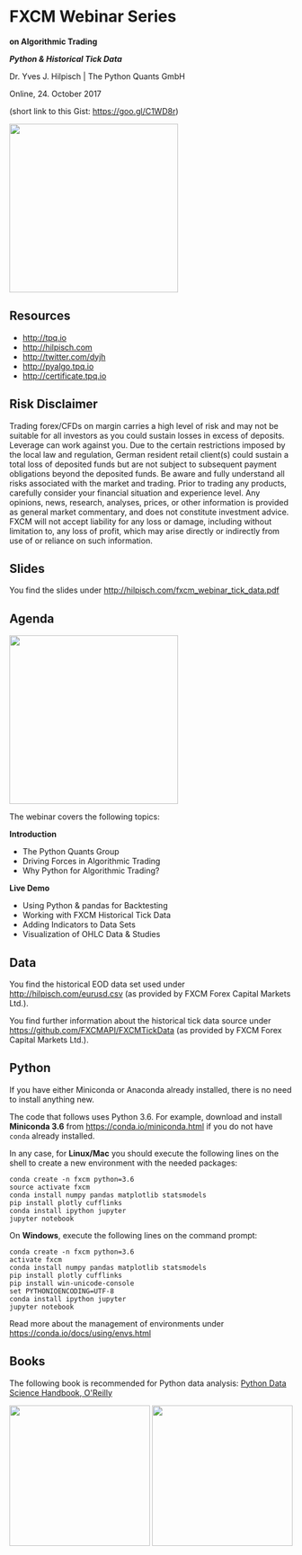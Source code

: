 FXCM Webinar Series
===================

**on Algorithmic Trading**

**_Python & Historical Tick Data_**

Dr. Yves J. Hilpisch | The Python Quants GmbH

Online, 24. October 2017

(short link to this Gist: https://goo.gl/C1WD8r)

<img src="http://hilpisch.com/images/finaince_visual_low.png" width=300px>


Resources
---------

* http://tpq.io
* http://hilpisch.com
* http://twitter.com/dyjh
* http://pyalgo.tpq.io
* http://certificate.tpq.io

Risk Disclaimer
---------------

Trading forex/CFDs on margin carries a high level of risk and may not be suitable for all investors as you could sustain losses in excess of deposits. Leverage can work against you. Due to the certain restrictions imposed by the local law and regulation, German resident retail client(s) could sustain a total loss of deposited funds but are not subject to subsequent payment obligations beyond the deposited funds. Be aware and fully understand all risks associated with the market and trading. Prior to trading any products, carefully consider your financial situation and experience level. Any opinions, news, research, analyses, prices, or other information is provided as general market commentary, and does not constitute investment advice. FXCM will not accept liability for any loss or damage, including without limitation to, any loss of profit, which may arise directly or indirectly from use of or reliance on such information.

Slides
------

You find the slides under http://hilpisch.com/fxcm_webinar_tick_data.pdf

Agenda
------

<img src="http://hilpisch.com/images/finaince_logo.png" width=300px>

The webinar covers the following topics:

**Introduction**

* The Python Quants Group
* Driving Forces in Algorithmic Trading
* Why Python for Algorithmic Trading?

**Live Demo**

* Using Python & pandas for Backtesting
* Working with FXCM Historical Tick Data
* Adding Indicators to Data Sets
* Visualization of OHLC Data & Studies

Data
----

You find the historical EOD data set used under http://hilpisch.com/eurusd.csv (as provided by FXCM Forex Capital Markets Ltd.).

You find further information about the historical tick data source under https://github.com/FXCMAPI/FXCMTickData (as provided by FXCM Forex Capital Markets Ltd.).

Python
------

If you have either Miniconda or Anaconda already installed, there is no need to install anything new.

The code that follows uses Python 3.6. For example, download and install **Miniconda 3.6** from https://conda.io/miniconda.html if you do not have `conda` already installed.

In any case, for **Linux/Mac** you should execute the following lines on the shell  to create a new environment with the needed packages:

    conda create -n fxcm python=3.6
    source activate fxcm
    conda install numpy pandas matplotlib statsmodels
    pip install plotly cufflinks
    conda install ipython jupyter
    jupyter notebook

On **Windows**, execute the following lines on the command prompt:
    
    conda create -n fxcm python=3.6
    activate fxcm
    conda install numpy pandas matplotlib statsmodels
    pip install plotly cufflinks
    pip install win-unicode-console
    set PYTHONIOENCODING=UTF-8
    conda install ipython jupyter
    jupyter notebook

Read more about the management of environments under https://conda.io/docs/using/envs.html

Books
-----

The following book is recommended for Python data analysis: [Python Data Science Handbook, O'Reilly](http://shop.oreilly.com/product/0636920034919.do)

<img src="http://hilpisch.com/images/fxcm_logo_bg.png" width=250px>
<img src="http://hilpisch.com/tpq_logo.png" width=250px>